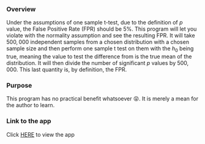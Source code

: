 <h3>Overview</h3>

Under the assumptions of one sample t-test, due to the definition of $p$ value, the False Positive Rate (FPR) should be 5%. This program will let you violate with the normality assumption and see the resulting FPR. It will take $500,000$ independent samples from a chosen distribution with a chosen sample size and then perform one sample t test on them with the $h_{0}$ being true, meaning the value to test the difference from is the true mean of the distribution. It will then divide the number of significant $p$ values by $500,000$. This last quantity is, by definition, the FPR.  

<h3>Purpose</h3>

This program has no practical benefit whatsoever :stuck_out_tongue_closed_eyes:. It is merely a mean for the author to learn.

<h3>Link to the app</h3>

Click [HERE](https://holaaaaa12345-monte-carlo-fpr-of-t-test-main-mcanls.streamlit.app/) to view the app


